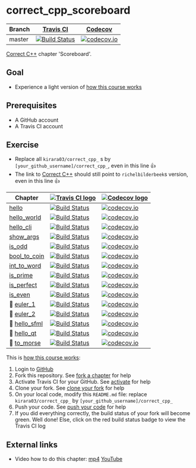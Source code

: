 # correct_cpp_scoreboard

Branch|[Travis CI](https://travis-ci.org)|[Codecov](https://www.codecov.io)
---|---|---
master|[![Build Status](https://travis-ci.org/kirara03/correct_cpp_scoreboard.svg?branch=master)](https://travis-ci.org/kirara03/correct_cpp_scoreboard)|[![codecov.io](https://codecov.io/github/kirara03/correct_cpp_scoreboard/coverage.svg?branch=master)](https://codecov.io/github/kirara03/correct_cpp_scoreboard/branch/master)

[Correct C++](https://github.com/richelbilderbeek/correct_cpp) chapter 'Scoreboard'.

## Goal

 * Experience a light version of [how this course works](https://github.com/richelbilderbeek/correct_cpp/blob/master/doc/how_this_course_works.md)

## Prerequisites

 * A GitHub account
 * A Travis CI account

## Exercise

 * Replace all `kirara03/correct_cpp_` s by `[your_github_username]/correct_cpp_`, even in this line :+1:
 * The link to [Correct C++](https://github.com/richelbilderbeek/correct_cpp) should still point to `richelbilderbeek`s version, even in this line :+1:

Chapter|[![Travis CI logo](TravisCI.png)](https://travis-ci.org)|[![Codecov logo](Codecov.png)](https://www.codecov.io)
---|---|---
[hello](https://github.com/kirara03/correct_cpp_hello)|[![Build Status](https://travis-ci.org/kirara03/correct_cpp_hello.svg?branch=master)](https://travis-ci.org/kirara03/correct_cpp_hello) | [![codecov.io](https://codecov.io/github/kirara03/correct_cpp_hello/coverage.svg?branch=master)](https://codecov.io/github/kirara03/correct_cpp_hello?branch=master)
[hello_world](https://github.com/kirara03/correct_cpp_hello_world)|[![Build Status](https://travis-ci.org/kirara03/correct_cpp_hello_world.svg?branch=master)](https://travis-ci.org/kirara03/correct_cpp_hello_world) | [![codecov.io](https://codecov.io/github/kirara03/correct_cpp_hello_world/coverage.svg?branch=master)](https://codecov.io/github/kirara03/correct_cpp_hello_world?branch=master)
[hello_cli](https://github.com/kirara03/correct_cpp_hello_cli)|[![Build Status](https://travis-ci.org/kirara03/correct_cpp_hello_cli.svg?branch=master)](https://travis-ci.org/kirara03/correct_cpp_hello_cli) | [![codecov.io](https://codecov.io/github/kirara03/correct_cpp_hello_cli/coverage.svg?branch=master)](https://codecov.io/github/kirara03/correct_cpp_hello_cli?branch=master)
[show_args](https://github.com/kirara03/correct_cpp_show_args)|[![Build Status](https://travis-ci.org/kirara03/correct_cpp_show_args.svg?branch=master)](https://travis-ci.org/kirara03/correct_cpp_show_args) | [![codecov.io](https://codecov.io/github/kirara03/correct_cpp_show_args/coverage.svg?branch=master)](https://codecov.io/github/kirara03/correct_cpp_show_args?branch=master)
[is_odd](https://github.com/kirara03/correct_cpp_is_odd)|[![Build Status](https://travis-ci.org/kirara03/correct_cpp_is_odd.svg?branch=master)](https://travis-ci.org/kirara03/correct_cpp_is_odd) | [![codecov.io](https://codecov.io/github/kirara03/correct_cpp_is_odd/coverage.svg?branch=master)](https://codecov.io/github/kirara03/correct_cpp_is_odd?branch=master)
[bool_to_coin](https://github.com/kirara03/correct_cpp_bool_to_coin)|[![Build Status](https://travis-ci.org/kirara03/correct_cpp_bool_to_coin.svg?branch=master)](https://travis-ci.org/kirara03/correct_cpp_bool_to_coin) | [![codecov.io](https://codecov.io/github/kirara03/correct_cpp_bool_to_coin/coverage.svg?branch=master)](https://codecov.io/github/kirara03/correct_cpp_bool_to_coin?branch=master)
[int_to_word](https://github.com/kirara03/correct_cpp_int_to_word)|[![Build Status](https://travis-ci.org/kirara03/correct_cpp_int_to_word.svg?branch=master)](https://travis-ci.org/kirara03/correct_cpp_int_to_word) | [![codecov.io](https://codecov.io/github/kirara03/correct_cpp_int_to_word/coverage.svg?branch=master)](https://codecov.io/github/kirara03/correct_cpp_int_to_word?branch=master)
[is_prime](https://github.com/kirara03/correct_cpp_is_prime)|[![Build Status](https://travis-ci.org/kirara03/correct_cpp_is_prime.svg?branch=master)](https://travis-ci.org/kirara03/correct_cpp_is_prime) | [![codecov.io](https://codecov.io/github/kirara03/correct_cpp_is_prime/coverage.svg?branch=master)](https://codecov.io/github/kirara03/correct_cpp_is_prime?branch=master)
[is_perfect](https://github.com/kirara03/correct_cpp_is_perfect)|[![Build Status](https://travis-ci.org/kirara03/correct_cpp_is_perfect.svg?branch=master)](https://travis-ci.org/kirara03/correct_cpp_is_perfect) | [![codecov.io](https://codecov.io/github/kirara03/correct_cpp_is_perfect/coverage.svg?branch=master)](https://codecov.io/github/kirara03/correct_cpp_is_perfect?branch=master)
[is_even](https://github.com/kirara03/correct_cpp_is_even)|[![Build Status](https://travis-ci.org/kirara03/correct_cpp_is_even.svg?branch=master)](https://travis-ci.org/kirara03/correct_cpp_is_even) | [![codecov.io](https://codecov.io/github/kirara03/correct_cpp_is_even/coverage.svg?branch=master)](https://codecov.io/github/kirara03/correct_cpp_is_even?branch=master)
:construction: [euler_1](https://github.com/kirara03/correct_cpp_euler_1)|[![Build Status](https://travis-ci.org/kirara03/correct_cpp_euler_1.svg?branch=master)](https://travis-ci.org/kirara03/correct_cpp_euler_1) | [![codecov.io](https://codecov.io/github/kirara03/correct_cpp_euler_1/coverage.svg?branch=master)](https://codecov.io/github/kirara03/correct_cpp_euler_1?branch=master)
:construction: [euler_2](https://github.com/kirara03/correct_cpp_euler_2)|[![Build Status](https://travis-ci.org/kirara03/correct_cpp_euler_2.svg?branch=master)](https://travis-ci.org/kirara03/correct_cpp_euler_2) | [![codecov.io](https://codecov.io/github/kirara03/correct_cpp_euler_2/coverage.svg?branch=master)](https://codecov.io/github/kirara03/correct_cpp_euler_2?branch=master)
:construction: [hello_sfml](https://github.com/kirara03/correct_cpp_hello_sfml)|[![Build Status](https://travis-ci.org/kirara03/correct_cpp_hello_sfml.svg?branch=master)](https://travis-ci.org/kirara03/correct_cpp_hello_sfml) | [![codecov.io](https://codecov.io/github/kirara03/correct_cpp_hello_sfml/coverage.svg?branch=master)](https://codecov.io/github/kirara03/correct_cpp_hello_sfml?branch=master)
:construction: [hello_qt](https://github.com/kirara03/correct_cpp_hello_qt)|[![Build Status](https://travis-ci.org/kirara03/correct_cpp_hello_qt.svg?branch=master)](https://travis-ci.org/kirara03/correct_cpp_hello_qt) | [![codecov.io](https://codecov.io/github/kirara03/correct_cpp_hello_qt/coverage.svg?branch=master)](https://codecov.io/github/kirara03/correct_cpp_hello_qt?branch=master)
:construction: [to_morse](https://github.com/kirara03/correct_cpp_to_morse)|[![Build Status](https://travis-ci.org/kirara03/correct_cpp_to_morse.svg?branch=master)](https://travis-ci.org/kirara03/correct_cpp_to_morse) | [![codecov.io](https://codecov.io/github/kirara03/correct_cpp_to_morse/coverage.svg?branch=master)](https://codecov.io/github/kirara03/correct_cpp_to_morse?branch=master)

This is [how this course works](https://github.com/richelbilderbeek/correct_cpp/blob/master/doc/how_this_course_works.md):

  1. Login to [GitHub](https://github.com/)
  2. Fork this repository. See [fork a chapter](https://github.com/richelbilderbeek/correct_cpp/blob/master/doc/fork_a_chapter.md) for help
  3. Activate Travis CI for your GitHub. See [activate](https://github.com/richelbilderbeek/correct_cpp/blob/master/doc/activate.md) for help 
  4. Clone your fork. See [clone your fork](https://github.com/richelbilderbeek/correct_cpp/blob/master/doc/clone_your_fork.md) for help
  5. On your local code, modify this `README.md` file: replace `kirara03/correct_cpp_` by `[your_github_username]/correct_cpp_`
  6. Push your code. See [push your code](https://github.com/richelbilderbeek/correct_cpp/blob/master/doc/push_your_code.md) for help
  7. If you did everything correctly, the build status of your fork will become green. Well done! Else, click on the red build status badge to view the Travis CI log

## External links

 * Video how to do this chapter: [mp4](http://www.richelbilderbeek.nl/correct_cpp_scoreboard.mp4) [YouTube](https://youtu.be/QABP8qEeM9o)
